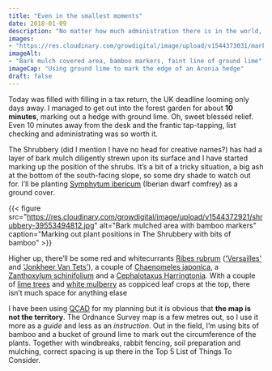 ```yaml
---
title: "Even in the smallest moments"
date: 2018-01-09
description: "No matter how much administration there is in the world, I try to find some time to garden"
images: 
- "https://res.cloudinary.com/growdigital/image/upload/v1544373031/marker-39572886252.jpg"
imageAlt: 
- "Bark mulch covered area, bamboo markers, faint line of ground lime"
imageCap: "Using ground lime to mark the edge of an Aronia hedge"
draft: false
---
```


Today was filled with filling in a tax return, the UK deadline looming only days away. I managed to get out into the forest garden for about **10 minutes**, marking out a hedge with ground lime. Oh, sweet blesséd relief. Even 10 minutes away from the desk and the frantic tap-tapping, list checking and administrating was so worth it.

The Shrubbery (did I mention I have no head for creative names?) has had a layer of bark mulch diligently strewn upon its surface and I have started marking up the position of the shrubs. It’s a bit of a tricky situation, a big ash at the bottom of the south-facing slope, so some dry shade to watch out for. I’ll be planting [Symphytum ibericum](https://www.rhs.org.uk/plants/details?plantid=1894) (Iberian dwarf comfrey) as a ground cover.

{{< figure src="https://res.cloudinary.com/growdigital/image/upload/v1544372921/shrubbery-39553494812.jpg" alt="Bark mulched area with bamboo markers" caption="Marking out plant positions in The Shrubbery with bits of bamboo" >}}

Higher up, there’ll be some red and whitecurrants [Ribes rubrum](http://www.pfaf.org/user/Plant.aspx?LatinName=Ribes+rubrum) (['Versailles'](<https://www.rhs.org.uk/Plants/116982/Ribes-rubrum-Versailles-Blanche-(W-C)/Details>) and ['Jonkheer Van Tets'](https://www.rhs.org.uk/plants/details?plantid=5797)), a couple of [Chaenomeles japonica](http://www.pfaf.org/user/Plant.aspx?LatinName=Chaenomeles+japonica), a [Zanthoxylum schinifolium](http://pfaf.org/User/Plant.aspx?LatinName=Zanthoxylum+schinifolium) and a [Cephalotaxus Harringtonia](http://pfaf.org/user/Plant.aspx?LatinName=Cephalotaxus+harringtonia). With a couple of [lime trees](http://www.pfaf.org/user/Plant.aspx?LatinName=Tilia+cordata) and [white mulberry](http://www.pfaf.org/user/Plant.aspx?LatinName=morus+alba) as coppiced leaf crops at the top, there isn’t much space for anything elase

I have been using [QCAD](http://www.qcad.org/en/) for my planning but it is obvious that **the map is not the territory**. The Ordnance Survey map is a few metres out, so I use it more as a _guide_ and less as an _instruction_. Out in the field, I’m using bits of bamboo and a bucket of ground lime to mark out the circumference of the plants. Together with windbreaks, rabbit fencing, soil preparation and mulching, correct spacing is up there in the Top 5 List of Things To Consider.
